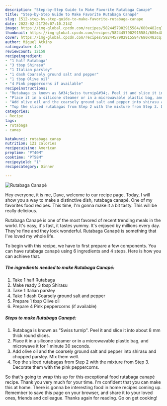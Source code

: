```yaml
---
description: "Step-by-Step Guide to Make Favorite Rutabaga Canapé"
title: "Step-by-Step Guide to Make Favorite Rutabaga Canapé"
slug: 1512-step-by-step-guide-to-make-favorite-rutabaga-canape
date: 2022-02-21T20:07:10.214Z
image: https://img-global.cpcdn.com/recipes/5824457902915584/680x482cq70/rutabaga-canape-recipe-main-photo.jpg
thumbnail: https://img-global.cpcdn.com/recipes/5824457902915584/680x482cq70/rutabaga-canape-recipe-main-photo.jpg
cover: https://img-global.cpcdn.com/recipes/5824457902915584/680x482cq70/rutabaga-canape-recipe-main-photo.jpg
author: Miguel Atkins
ratingvalue: 4.9
reviewcount: 12158
recipeingredient:
- "1 half Rutabaga"
- "3 tbsp Shirasu"
- "1 Italian parsley"
- "1 dash Coarsely ground salt and pepper"
- "1 tbsp Olive oil"
- "4 Pink peppercorns if available"
recipeinstructions:
- "Rutabaga is known as &#34;Swiss turnip&#34;. Peel it and slice it into about 8 mm thick round slices."
- "Place it in a silicone steamer or in a microwavable plastic bag, and microwave it for 1 minute 30 seconds."
- "Add olive oil and the coarsely ground salt and pepper into shirasu and chopped parsley. MIx them well."
- "Top the sliced rutabagas from Step 2 with the mixture from Step 3. Decorate them with the pink peppercorns."
categories:
- Recipe
tags:
- rutabaga
- canap

katakunci: rutabaga canap 
nutrition: 121 calories
recipecuisine: American
preptime: "PT40M"
cooktime: "PT58M"
recipeyield: "1"
recipecategory: Dinner

---
```



![Rutabaga Canapé](https://img-global.cpcdn.com/recipes/5824457902915584/680x482cq70/rutabaga-canape-recipe-main-photo.jpg)

Hey everyone, it is me, Dave, welcome to our recipe page. Today, I will show you a way to make a distinctive dish, rutabaga canapé. One of my favorites food recipes. This time, I'm gonna make it a bit tasty. This will be really delicious.

Rutabaga Canapé is one of the most favored of recent trending meals in the world. It's easy, it's fast, it tastes yummy. It's enjoyed by millions every day. They're fine and they look wonderful. Rutabaga Canapé is something that I've loved my whole life.




To begin with this recipe, we have to first prepare a few components. You can have rutabaga canapé using 6 ingredients and 4 steps. Here is how you can achieve that.

<!--inarticleads1-->

##### The ingredients needed to make Rutabaga Canapé:

1. Take 1 half Rutabaga
1. Make ready 3 tbsp Shirasu
1. Take 1 Italian parsley
1. Take 1 dash Coarsely ground salt and pepper
1. Prepare 1 tbsp Olive oil
1. Prepare 4 Pink peppercorns (if available)




<!--inarticleads2-->

##### Steps to make Rutabaga Canapé:

1. Rutabaga is known as &#34;Swiss turnip&#34;. Peel it and slice it into about 8 mm thick round slices.
1. Place it in a silicone steamer or in a microwavable plastic bag, and microwave it for 1 minute 30 seconds.
1. Add olive oil and the coarsely ground salt and pepper into shirasu and chopped parsley. MIx them well.
1. Top the sliced rutabagas from Step 2 with the mixture from Step 3. Decorate them with the pink peppercorns.




So that's going to wrap this up for this exceptional food rutabaga canapé recipe. Thank you very much for your time. I'm confident that you can make this at home. There is gonna be interesting food in home recipes coming up. Remember to save this page on your browser, and share it to your loved ones, friends and colleague. Thanks again for reading. Go on get cooking!
